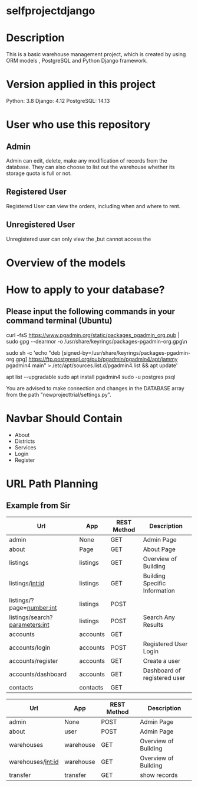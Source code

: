 # selfprojectdjango

# Description
This is a basic warehouse management project, which is created by using ORM models , PostgreSQL and Python Django framework. 


# Version applied in this project
Python: 3.8
Django: 4.12
PostgreSQL: 14.13

# User who use this repository
## Admin
Admin can edit, delete, make any modification of records from the database.
They can also choose to list out the warehouse whether its storage quota is full or not.
## Registered User 
Registered User can view the orders, including when and where to rent.
## Unregistered User
Unregistered user can only view the ,but cannot access the 

# Overview of the models

# How to apply to your database?

## Please input the following commands in your command terminal (Ubuntu)
curl -fsS https://www.pgadmin.org/static/packages_pgadmin_org.pub | sudo gpg --dearmor -o /usr/share/keyrings/packages-pgadmin-org.gpg\n

sudo sh -c 'echo "deb [signed-by=/usr/share/keyrings/packages-pgadmin-org.gpg] https://ftp.postgresql.org/pub/pgadmin/pgadmin4/apt/jammy pgadmin4 main" > /etc/apt/sources.list.d/pgadmin4.list && apt update'

apt list --upgradable
sudo apt install pgadmin4
sudo -u postgres psql

You are advised to make connection and changes in the DATABASE array from the path "newprojecttrial/settings.py".


# Navbar Should Contain
* About
* Districts
* Services
* Login
* Register

# URL Path Planning
## Example from Sir
| Url      | App | REST Method | Description |
| -------- | ---- | ----------- | --- |
| admin    | None   | GET        | Admin Page    |
| about    | Page     | GET        |  About Page  |
| listings |   listings   |    GET         | Overview of Building    |
| listings/<int:id> |  listings    | GET             | Building Specific Information    |
| listings/?page=<number:int> | listings | POST
| listings/search?<parameters:int> | listings | POST | Search Any Results
| accounts     | accounts     | GET         |     |
| accounts/login     | accounts     | POST         |  Registered User Login   |
| accounts/register     | accounts     | GET         |  Create a user    |
| accounts/dashboard | accounts     |   GET          | Dashboard of registered user    |
| contacts     |  contacts    | GET         |     |

| Url      | App | REST Method | Description |
| -------- | ---- | ----------- | --- |
| admin    | None   | POST        | Admin Page    |
| about    | user     | POST        | Admin Page    |
| warehouses | warehouse   |    GET         | Overview of Building    |
| warehouses/<int:id> | warehouse   |    GET         | Overview of Building    |
| transfer | transfer   |    GET         | show records  |